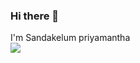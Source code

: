 ### Hi there 👋


I'm Sandakelum priyamantha
<br>
<img src="https://www.codewars.com/users/sandakelum/badges/micro">

